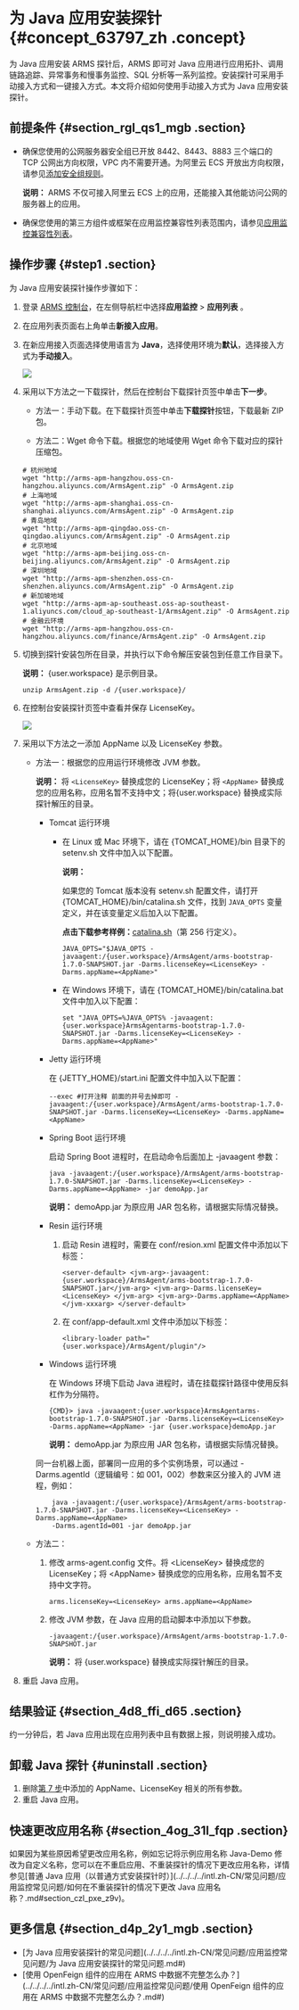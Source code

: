 # 为 Java 应用安装探针 {#concept_63797_zh .concept}

为 Java 应用安装 ARMS 探针后，ARMS 即可对 Java 应用进行应用拓扑、调用链路追踪、异常事务和慢事务监控、SQL 分析等一系列监控。安装探针可采用手动接入方式和一键接入方式。本文将介绍如何使用手动接入方式为 Java 应用安装探针。

## 前提条件 {#section_rgl_qs1_mgb .section}

-   确保您使用的公网服务器安全组已开放 8442、8443、8883 三个端口的 TCP 公网出方向权限，VPC 内不需要开通。为阿里云 ECS 开放出方向权限，请参见[添加安全组规则](../../../../intl.zh-CN/安全/安全组/添加安全组规则.md#)。

    **说明：** ARMS 不仅可接入阿里云 ECS 上的应用，还能接入其他能访问公网的服务器上的应用。

-   确保您使用的第三方组件或框架在应用监控兼容性列表范围内，请参见[应用监控兼容性列表](intl.zh-CN/应用监控/参考信息/应用监控兼容性列表.md#)。


## 操作步骤 {#step1 .section}

为 Java 应用安装探针操作步骤如下：

1.  登录 [ARMS 控制台](https://arms-ap-southeast-1.console.aliyun.com/#/home)，在左侧导航栏中选择**应用监控** \> **应用列表** 。
2.  在应用列表页面右上角单击**新接入应用**。

3.  在新应用接入页面选择使用语言为 **Java**，选择使用环境为**默认**，选择接入方式为**手动接入**。

    ![](http://static-aliyun-doc.oss-cn-hangzhou.aliyuncs.com/assets/img/152228/156741137744353_zh-CN.png)

4.  采用以下方法之一下载探针，然后在控制台下载探针页签中单击**下一步**。

    -   方法一：手动下载。在下载探针页签中单击**下载探针**按钮，下载最新 ZIP 包。

    -   方法二：Wget 命令下载。根据您的地域使用 Wget 命令下载对应的探针压缩包。

    ``` {#codeblock_fi0_fsx_erz}
    # 杭州地域
    wget "http://arms-apm-hangzhou.oss-cn-hangzhou.aliyuncs.com/ArmsAgent.zip" -O ArmsAgent.zip
    # 上海地域
    wget "http://arms-apm-shanghai.oss-cn-shanghai.aliyuncs.com/ArmsAgent.zip" -O ArmsAgent.zip
    # 青岛地域
    wget "http://arms-apm-qingdao.oss-cn-qingdao.aliyuncs.com/ArmsAgent.zip" -O ArmsAgent.zip
    # 北京地域
    wget "http://arms-apm-beijing.oss-cn-beijing.aliyuncs.com/ArmsAgent.zip" -O ArmsAgent.zip
    # 深圳地域
    wget "http://arms-apm-shenzhen.oss-cn-shenzhen.aliyuncs.com/ArmsAgent.zip" -O ArmsAgent.zip
    # 新加坡地域
    wget "http://arms-apm-ap-southeast.oss-ap-southeast-1.aliyuncs.com/cloud_ap-southeast-1/ArmsAgent.zip" -O ArmsAgent.zip
    # 金融云环境
    wget "http://arms-apm-hangzhou.oss-cn-hangzhou.aliyuncs.com/finance/ArmsAgent.zip" -O ArmsAgent.zip
    ```

5.  切换到探针安装包所在目录，并执行以下命令解压安装包到任意工作目录下。

    **说明：** \{user.workspace\} 是示例目录。

    ``` {#codeblock_k9l_l7g_a75}
    unzip ArmsAgent.zip -d /{user.workspace}/ 
    ```

6.  在控制台安装探针页签中查看并保存 LicenseKey。

    ![](http://static-aliyun-doc.oss-cn-hangzhou.aliyuncs.com/assets/img/152228/156741137742270_zh-CN.png)

7.  采用以下方法之一添加 AppName 以及 LicenseKey 参数。

    -   方法一：根据您的应用运行环境修改 JVM 参数。

        **说明：** 将 `<LicenseKey>` 替换成您的 LicenseKey；将 `<AppName>` 替换成您的应用名称，应用名暂不支持中文；将\{user.workspace\} 替换成实际探针解压的目录。

        -   Tomcat 运行环境

            -   在 Linux 或 Mac 环境下，请在 \{TOMCAT\_HOME\}/bin 目录下的 setenv.sh 文件中加入以下配置。

                **说明：** 

                如果您的 Tomcat 版本没有 setenv.sh 配置文件，请打开 \{TOMCAT\_HOME\}/bin/catalina.sh 文件，找到 `JAVA_OPTS` 变量定义，并在该变量定义后加入以下配置。

                **点击下载参考样例：**[catalina.sh](https://arms-public.oss-cn-shanghai.aliyuncs.com/arms-agent/catalina.sh)（第 256 行定义）。

                ``` {#codeblock_v8h_2h6_onw}
                JAVA_OPTS="$JAVA_OPTS -javaagent:/{user.workspace}/ArmsAgent/arms-bootstrap-1.7.0-SNAPSHOT.jar -Darms.licenseKey=<LicenseKey> -Darms.appName=<AppName>" 
                ```

            -   在 Windows 环境下，请在 \{TOMCAT\_HOME\}/bin/catalina.bat 文件中加入以下配置：

                ``` {#codeblock_igo_h7w_jn5}
                set "JAVA_OPTS=%JAVA_OPTS% -javaagent:{user.workspace}ArmsAgentarms-bootstrap-1.7.0-SNAPSHOT.jar -Darms.licenseKey=<LicenseKey> -Darms.appName=<AppName>" 
                ```

        -   Jetty 运行环境

            在 \{JETTY\_HOME\}/start.ini 配置文件中加入以下配置：

            ``` {#codeblock_9si_bg2_dfe}
            --exec #打开注释 前面的井号去掉即可 -javaagent:/{user.workspace}/ArmsAgent/arms-bootstrap-1.7.0-SNAPSHOT.jar -Darms.licenseKey=<LicenseKey> -Darms.appName=<AppName> 
            ```

        -   Spring Boot 运行环境

            启动 Spring Boot 进程时，在启动命令后面加上 -javaagent 参数：

            ``` {#codeblock_afo_55h_w8u}
            java -javaagent:/{user.workspace}/ArmsAgent/arms-bootstrap-1.7.0-SNAPSHOT.jar -Darms.licenseKey=<LicenseKey> -Darms.appName=<AppName> -jar demoApp.jar 
            ```

            **说明：** demoApp.jar 为原应用 JAR 包名称，请根据实际情况替换。

        -   Resin 运行环境

            1.  启动 Resin 进程时，需要在 conf/resion.xml 配置文件中添加以下标签：

                ``` {#codeblock_7pu_x7k_q2m}
                <server-default> <jvm-arg>-javaagent:{user.workspace}/ArmsAgent/arms-bootstrap-1.7.0-SNAPSHOT.jar</jvm-arg> <jvm-arg>-Darms.licenseKey=<LicenseKey> </jvm-arg> <jvm-arg>-Darms.appName=<AppName> </jvm-xxxarg> </server-default> 
                ```

            2.  在 conf/app-default.xml 文件中添加以下标签：

                ``` {#codeblock_kvd_jc7_bq5}
                <library-loader path="{user.workspace}/ArmsAgent/plugin"/> 
                ```

        -   Windows 运行环境

            在 Windows 环境下启动 Java 进程时，请在挂载探针路径中使用反斜杠作为分隔符。

            ``` {#codeblock_crd_tly_swi}
            {CMD}> java -javaagent:{user.workspace}ArmsAgentarms-bootstrap-1.7.0-SNAPSHOT.jar -Darms.licenseKey=<LicenseKey> -Darms.appName=<AppName> -jar {user.workspace}demoApp.jar 
            ```

            **说明：** demoApp.jar 为原应用 JAR 包名称，请根据实际情况替换。

        同一台机器上面，部署同一应用的多个实例场景，可以通过 -Darms.agentId（逻辑编号：如 001，002）参数来区分接入的 JVM 进程，例如：

        ``` {#codeblock_d4i_jju_vot}
            java -javaagent:/{user.workspace}/ArmsAgent/arms-bootstrap-1.7.0-SNAPSHOT.jar -Darms.licenseKey=<LicenseKey> -Darms.appName=<AppName> 
            -Darms.agentId=001 -jar demoApp.jar
        ```

    -   方法二：

        1.  修改 arms-agent.config 文件。将 <LicenseKey\> 替换成您的 LicenseKey；将 <AppName\> 替换成您的应用名称，应用名暂不支持中文字符。

            ``` {#codeblock_k8g_iib_1ew}
            arms.licenseKey=<LicenseKey> arms.appName=<AppName>
            ```

        2.  修改 JVM 参数，在 Java 应用的启动脚本中添加以下参数。

            ``` {#codeblock_f01_ib9_cjt}
            -javaagent:/{user.workspace}/ArmsAgent/arms-bootstrap-1.7.0-SNAPSHOT.jar 
            ```

            **说明：** 将 \{user.workspace\} 替换成实际探针解压的目录。

8.  重启 Java 应用。


## 结果验证 {#section_4d8_ffi_d65 .section}

约一分钟后，若 Java 应用出现在应用列表中且有数据上报，则说明接入成功。

## 卸载 Java 探针 {#uninstall .section}

1.  删除[第 7 步](#codeph_mzu_zln_tg7)中添加的 AppName、LicenseKey 相关的所有参数。
2.  重启 Java 应用。

## 快速更改应用名称 {#section_4og_31l_fqp .section}

如果因为某些原因希望更改应用名称，例如忘记将示例应用名称 Java-Demo 修改为自定义名称，您可以在不重启应用、不重装探针的情况下更改应用名称，详情参见[普通 Java 应用（以普通方式安装探针时）](../../../../intl.zh-CN/常见问题/应用监控常见问题/如何在不重装探针的情况下更改 Java 应用名称？.md#section_czl_pxe_z9v)。

## 更多信息 {#section_d4p_2y1_mgb .section}

-   [为 Java 应用安装探针的常见问题](../../../../intl.zh-CN/常见问题/应用监控常见问题/为 Java 应用安装探针的常见问题.md#)
-   [使用 OpenFeign 组件的应用在 ARMS 中数据不完整怎么办？](../../../../intl.zh-CN/常见问题/应用监控常见问题/使用 OpenFeign 组件的应用在 ARMS 中数据不完整怎么办？.md#)


